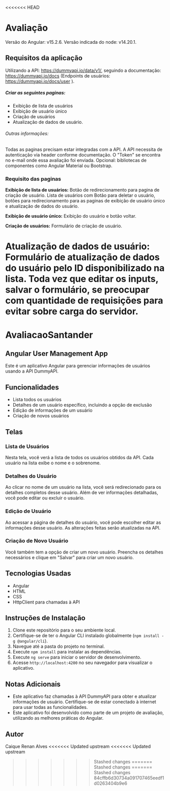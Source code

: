<<<<<<< HEAD
# Avaliação

Versão do Angular: v15.2.6. Versão indicada do node: v14.20.1.

## Requisitos da aplicação

Utilizando a API: https://dummyapi.io/data/v1/, seguindo a documentação: https://dummyapi.io/docs (Endpoints de usuários: https://dummyapi.io/docs/user ).

##### Criar as seguintes paginas:
- Exibição de lista de usuários
- Exibição de usuário único
- Criação de usuários
- Atualização de dados de usuário. 

###### Outras informações:
Todas as paginas precisam estar integradas com a API. 
A API necessita de autenticação via header conforme documentação. 
O "Token" se encontra no e-mail onde essa avaliação foi enviada.
Opcional: bibliotecas de componentes como Angular Material ou Bootstrap.

### Requisito das paginas

**Exibição de lista de usuários:**
Botão de redirecionamento para pagina de criação de usuário.
Lista de usuários com Botão para deletar o usuário, botões para redirecionamento para as paginas de exibição de usuário único e atualização de dados do usuário.

**Exibição de usuário único:**
Exibição do usuário e botão voltar.

**Criação de usuários:**
Formulário de criação de usuário.

**Atualização de dados de usuário:**
Formulário de atualização de dados do usuário pelo ID disponibilizado na lista.
Toda vez que editar os inputs, salvar o formulário, se preocupar com quantidade de requisições para evitar sobre carga do servidor.
=======

# AvaliacaoSantander

## Angular User Management App

Este é um aplicativo Angular para gerenciar informações de usuários usando a API DummyAPI.

## Funcionalidades

- Lista todos os usuários
- Detalhes de um usuário específico, incluindo a opção de exclusão
- Edição de informações de um usuário
- Criação de novos usuários

## Telas

### Lista de Usuários

Nesta tela, você verá a lista de todos os usuários obtidos da API. Cada usuário na lista exibe o nome e o sobrenome.

### Detalhes do Usuário

Ao clicar no nome de um usuário na lista, você será redirecionado para os detalhes completos desse usuário. Além de ver informações detalhadas, você pode editar ou excluir o usuário.

### Edição de Usuário

Ao acessar a página de detalhes do usuário, você pode escolher editar as informações desse usuário. As alterações feitas serão atualizadas na API.

### Criação de Novo Usuário

Você também tem a opção de criar um novo usuário. Preencha os detalhes necessários e clique em "Salvar" para criar um novo usuário.

## Tecnologias Usadas

- Angular
- HTML
- CSS
- HttpClient para chamadas à API

## Instruções de Instalação

1. Clone este repositório para o seu ambiente local.
2. Certifique-se de ter o Angular CLI instalado globalmente (`npm install -g @angular/cli`).
3. Navegue até a pasta do projeto no terminal.
4. Execute `npm install` para instalar as dependências.
5. Execute `ng serve` para iniciar o servidor de desenvolvimento.
6. Acesse `http://localhost:4200` no seu navegador para visualizar o aplicativo.

## Notas Adicionais

- Este aplicativo faz chamadas à API DummyAPI para obter e atualizar informações de usuário. Certifique-se de estar conectado à internet para usar todas as funcionalidades.
- Este aplicativo foi desenvolvido como parte de um projeto de avaliação, utilizando as melhores práticas do Angular.

## Autor

Caique Renan Alves
<<<<<<< Updated upstream
<<<<<<< Updated upstream
>>>>>>> Stashed changes
=======
>>>>>>> Stashed changes
=======
>>>>>>> Stashed changes
>>>>>>> 84cffb6d30734a091707465eedf1d0263404b9e6
